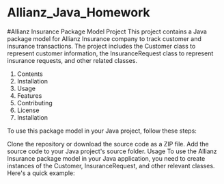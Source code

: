 ﻿# Allianz_Java_Homework
#Allianz Insurance Package Model Project
This project contains a Java package model for Allianz Insurance company to track customer and insurance transactions. The project includes the Customer class to represent customer information, the InsuranceRequest class to represent insurance requests, and other related classes.

1. Contents
2. Installation
3. Usage
4. Features
5. Contributing
6. License
7. Installation

To use this package model in your Java project, follow these steps:

Clone the repository or download the source code as a ZIP file.
Add the source code to your Java project's source folder.
Usage
To use the Allianz Insurance package model in your Java application, you need to create instances of the Customer, InsuranceRequest, and other relevant classes. Here's a quick example:
